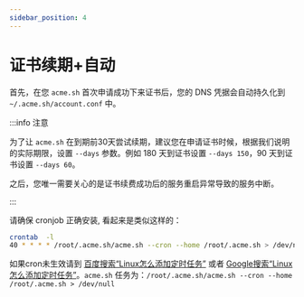 ```yaml
---
sidebar_position: 4
---
```


# 证书续期+自动

首先，在您 `acme.sh` 首次申请成功下来证书后，您的 DNS 凭据会自动持久化到 `~/.acme.sh/account.conf` 中。

:::info 注意

为了让 `acme.sh` 在到期前30天尝试续期，建议您在申请证书时候，根据我们说明的实际期限，设置 `--days` 参数。例如 180 天到证书设置 `--days 150`，90 天到证书设置 `--days 60`。

之后，您唯一需要关心的是证书续费成功后的服务重启异常导致的服务中断。

:::

请确保 cronjob 正确安装, 看起来是类似这样的：

```bash
crontab  -l
40 * * * * /root/.acme.sh/acme.sh --cron --home /root/.acme.sh > /dev/null
```

如果cron未生效请到 [百度搜索“Linux怎么添加定时任务”](https://www.baidu.com/s?wd=Linux%E6%80%8E%E4%B9%88%E6%B7%BB%E5%8A%A0%E5%AE%9A%E6%97%B6%E4%BB%BB%E5%8A%A1) 或者 [Google搜索“Linux怎么添加定时任务”](https://www.google.com/search?q=Linux%E6%80%8E%E4%B9%88%E6%B7%BB%E5%8A%A0%E5%AE%9A%E6%97%B6%E4%BB%BB%E5%8A%A1)。`acme.sh` 任务为：`/root/.acme.sh/acme.sh --cron --home /root/.acme.sh > /dev/null`